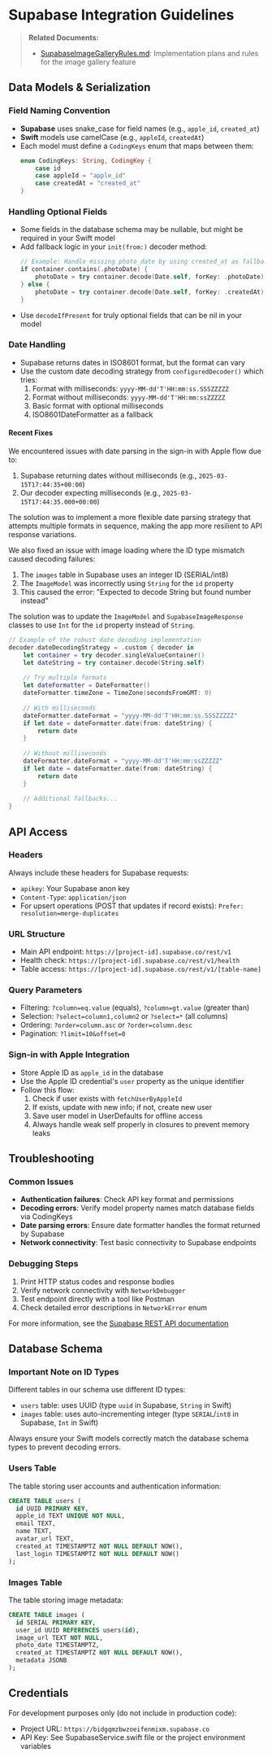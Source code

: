 # Supabase Integration Guidelines

> **Related Documents:**
> - [SupabaseImageGalleryRules.md](./SupabaseImageGalleryRules.md): Implementation plans and rules for the image gallery feature

## Data Models & Serialization

### Field Naming Convention
- **Supabase** uses snake_case for field names (e.g., `apple_id`, `created_at`)
- **Swift** models use camelCase (e.g., `appleId`, `createdAt`)
- Each model must define a `CodingKeys` enum that maps between them:
  ```swift
  enum CodingKeys: String, CodingKey {
      case id
      case appleId = "apple_id"
      case createdAt = "created_at"
  }
  ```

### Handling Optional Fields
- Some fields in the database schema may be nullable, but might be required in your Swift model
- Add fallback logic in your `init(from:)` decoder method:
  ```swift
  // Example: Handle missing photo_date by using created_at as fallback
  if container.contains(.photoDate) {
      photoDate = try container.decode(Date.self, forKey: .photoDate)
  } else {
      photoDate = try container.decode(Date.self, forKey: .createdAt)
  }
  ```
- Use `decodeIfPresent` for truly optional fields that can be nil in your model

### Date Handling
- Supabase returns dates in ISO8601 format, but the format can vary
- Use the custom date decoding strategy from `configuredDecoder()` which tries:
  1. Format with milliseconds: `yyyy-MM-dd'T'HH:mm:ss.SSSZZZZZ`
  2. Format without milliseconds: `yyyy-MM-dd'T'HH:mm:ssZZZZZ`
  3. Basic format with optional milliseconds
  4. ISO8601DateFormatter as a fallback

#### Recent Fixes
We encountered issues with date parsing in the sign-in with Apple flow due to:
1. Supabase returning dates without milliseconds (e.g., `2025-03-15T17:44:35+00:00`)
2. Our decoder expecting milliseconds (e.g., `2025-03-15T17:44:35.000+00:00`)

The solution was to implement a more flexible date parsing strategy that attempts multiple formats in sequence, making the app more resilient to API response variations.

We also fixed an issue with image loading where the ID type mismatch caused decoding failures:
1. The `images` table in Supabase uses an integer ID (SERIAL/int8)
2. The `ImageModel` was incorrectly using `String` for the `id` property
3. This caused the error: "Expected to decode String but found number instead"

The solution was to update the `ImageModel` and `SupabaseImageResponse` classes to use `Int` for the `id` property instead of `String`.

```swift
// Example of the robust date decoding implementation
decoder.dateDecodingStrategy = .custom { decoder in
    let container = try decoder.singleValueContainer()
    let dateString = try container.decode(String.self)
    
    // Try multiple formats
    let dateFormatter = DateFormatter()
    dateFormatter.timeZone = TimeZone(secondsFromGMT: 0)
    
    // With milliseconds
    dateFormatter.dateFormat = "yyyy-MM-dd'T'HH:mm:ss.SSSZZZZZ"
    if let date = dateFormatter.date(from: dateString) {
        return date
    }
    
    // Without milliseconds
    dateFormatter.dateFormat = "yyyy-MM-dd'T'HH:mm:ssZZZZZ"
    if let date = dateFormatter.date(from: dateString) {
        return date
    }
    
    // Additional fallbacks...
}
```

## API Access

### Headers
Always include these headers for Supabase requests:
- `apikey`: Your Supabase anon key
- `Content-Type`: `application/json`
- For upsert operations (POST that updates if record exists): `Prefer: resolution=merge-duplicates`

### URL Structure
- Main API endpoint: `https://[project-id].supabase.co/rest/v1`
- Health check: `https://[project-id].supabase.co/rest/v1/health`
- Table access: `https://[project-id].supabase.co/rest/v1/[table-name]`

### Query Parameters
- Filtering: `?column=eq.value` (equals), `?column=gt.value` (greater than)
- Selection: `?select=column1,column2` or `?select=*` (all columns)
- Ordering: `?order=column.asc` or `?order=column.desc`
- Pagination: `?limit=10&offset=0`

### Sign-in with Apple Integration
- Store Apple ID as `apple_id` in the database
- Use the Apple ID credential's `user` property as the unique identifier 
- Follow this flow:
  1. Check if user exists with `fetchUserByAppleId` 
  2. If exists, update with new info; if not, create new user
  3. Save user model in UserDefaults for offline access
  4. Always handle weak self properly in closures to prevent memory leaks

## Troubleshooting

### Common Issues
- **Authentication failures**: Check API key format and permissions
- **Decoding errors**: Verify model property names match database fields via CodingKeys
- **Date parsing errors**: Ensure date formatter handles the format returned by Supabase
- **Network connectivity**: Test basic connectivity to Supabase endpoints

### Debugging Steps
1. Print HTTP status codes and response bodies
2. Verify network connectivity with `NetworkDebugger`
3. Test endpoint directly with a tool like Postman
4. Check detailed error descriptions in `NetworkError` enum

For more information, see the [Supabase REST API documentation](https://supabase.io/docs/reference/javascript/supabase-js)

## Database Schema

### Important Note on ID Types
Different tables in our schema use different ID types:
- `users` table: uses UUID (type `uuid` in Supabase, `String` in Swift)
- `images` table: uses auto-incrementing integer (type `SERIAL`/`int8` in Supabase, `Int` in Swift)

Always ensure your Swift models correctly match the database schema types to prevent decoding errors.

### Users Table

The table storing user accounts and authentication information:

```sql
CREATE TABLE users (
  id UUID PRIMARY KEY,
  apple_id TEXT UNIQUE NOT NULL,
  email TEXT,
  name TEXT,
  avatar_url TEXT,
  created_at TIMESTAMPTZ NOT NULL DEFAULT NOW(),
  last_login TIMESTAMPTZ NOT NULL DEFAULT NOW()
);
```

### Images Table

The table storing image metadata:

```sql
CREATE TABLE images (
  id SERIAL PRIMARY KEY,
  user_id UUID REFERENCES users(id),
  image_url TEXT NOT NULL,
  photo_date TIMESTAMPTZ,
  created_at TIMESTAMPTZ NOT NULL DEFAULT NOW(),
  metadata JSONB
);
```

## Credentials

For development purposes only (do not include in production code):

- Project URL: `https://bidgqmzbwzoeifenmixm.supabase.co`
- API Key: See SupabaseService.swift file or the project environment variables 